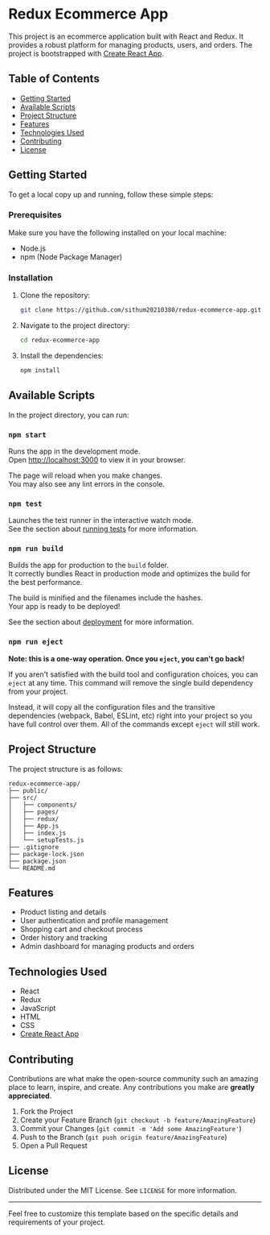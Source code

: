 # Redux Ecommerce App

This project is an ecommerce application built with React and Redux. It provides a robust platform for managing products, users, and orders. The project is bootstrapped with [Create React App](https://github.com/facebook/create-react-app).

## Table of Contents
- [Getting Started](#getting-started)
- [Available Scripts](#available-scripts)
- [Project Structure](#project-structure)
- [Features](#features)
- [Technologies Used](#technologies-used)
- [Contributing](#contributing)
- [License](#license)

## Getting Started

To get a local copy up and running, follow these simple steps:

### Prerequisites

Make sure you have the following installed on your local machine:
- Node.js
- npm (Node Package Manager)

### Installation

1. Clone the repository:
    ```sh
    git clone https://github.com/sithum20210380/redux-ecommerce-app.git
    ```
2. Navigate to the project directory:
    ```sh
    cd redux-ecommerce-app
    ```
3. Install the dependencies:
    ```sh
    npm install
    ```

## Available Scripts

In the project directory, you can run:

### `npm start`

Runs the app in the development mode.\
Open [http://localhost:3000](http://localhost:3000) to view it in your browser.

The page will reload when you make changes.\
You may also see any lint errors in the console.

### `npm test`

Launches the test runner in the interactive watch mode.\
See the section about [running tests](https://facebook.github.io/create-react-app/docs/running-tests) for more information.

### `npm run build`

Builds the app for production to the `build` folder.\
It correctly bundles React in production mode and optimizes the build for the best performance.

The build is minified and the filenames include the hashes.\
Your app is ready to be deployed!

See the section about [deployment](https://facebook.github.io/create-react-app/docs/deployment) for more information.

### `npm run eject`

**Note: this is a one-way operation. Once you `eject`, you can't go back!**

If you aren't satisfied with the build tool and configuration choices, you can `eject` at any time. This command will remove the single build dependency from your project.

Instead, it will copy all the configuration files and the transitive dependencies (webpack, Babel, ESLint, etc) right into your project so you have full control over them. All of the commands except `eject` will still work.

## Project Structure

The project structure is as follows:
```
redux-ecommerce-app/
├── public/
├── src/
│   ├── components/
│   ├── pages/
│   ├── redux/
│   ├── App.js
│   ├── index.js
│   └── setupTests.js
├── .gitignore
├── package-lock.json
├── package.json
└── README.md
```

## Features

- Product listing and details
- User authentication and profile management
- Shopping cart and checkout process
- Order history and tracking
- Admin dashboard for managing products and orders

## Technologies Used

- React
- Redux
- JavaScript
- HTML
- CSS
- [Create React App](https://github.com/facebook/create-react-app)

## Contributing

Contributions are what make the open-source community such an amazing place to learn, inspire, and create. Any contributions you make are **greatly appreciated**.

1. Fork the Project
2. Create your Feature Branch (`git checkout -b feature/AmazingFeature`)
3. Commit your Changes (`git commit -m 'Add some AmazingFeature'`)
4. Push to the Branch (`git push origin feature/AmazingFeature`)
5. Open a Pull Request

## License

Distributed under the MIT License. See `LICENSE` for more information.

---

Feel free to customize this template based on the specific details and requirements of your project.
